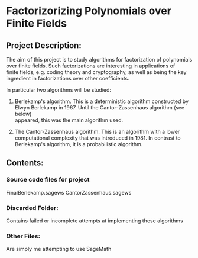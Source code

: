 # Factorizorizing Polynomials over Finite Fields 

## Project Description: 

The aim of this project is to study algorithms for factorization of polynomials  
over finite fields. Such factorizations are interesting in applications of  
finite fields, e.g. coding theory and cryptography, as well as being the key  
ingredient in factorizations over other coefficients.  

In particular two algorithms will be studied:  

1. Berlekamp's algorithm. This is a deterministic algorithm constructed by  
Elwyn Berlekamp in 1967. Until the Cantor-Zassenhaus algorithm (see below)  
appeared, this was the main algorithm used.  

2. The Cantor-Zassenhaus algorithm. This is an algorithm with a lower  
computational complexity that was introduced in 1981. In contrast to  
Berlekamp's algorithm, it is a probabilistic algorithm.  


## Contents: 

### Source code files for project
FinalBerlekamp.sagews
CantorZassenhaus.sagews

### Discarded Folder: 

Contains failed or incomplete attempts at implementing these algorithms

### Other Files: 

Are simply me attempting to use SageMath  


